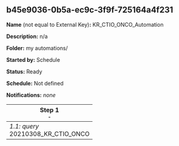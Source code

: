## b45e9036-0b5a-ec9c-3f9f-725164a4f231

**Name** (not equal to External Key)**:** KR_CTIO_ONCO_Automation

**Description:** n/a

**Folder:** my automations/

**Started by:** Schedule

**Status:** Ready

**Schedule:** Not defined

**Notifications:** _none_


| Step 1<br>_<small>-</small>_ |
| --- |
| _1.1: query_<br>20210308_KR_CTIO_ONCO |
